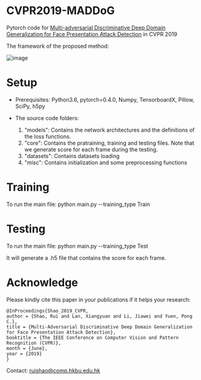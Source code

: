 # CVPR2019-MADDoG
Pytorch code for <a href=http://openaccess.thecvf.com/content_CVPR_2019/papers/Shao_Multi-Adversarial_Discriminative_Deep_Domain_Generalization_for_Face_Presentation_Attack_Detection_CVPR_2019_paper.pdf> Multi-adversarial Discriminative Deep Domain Generalization for Face Presentation Attack Detection</a> in CVPR 2019 

The framework of the proposed method:

![image](https://github.com/jimmykobe/CVPR2019-MADDoG/blob/master/models/cvpr2019.png "image")

# Setup

* Prerequisites: Python3.6, pytorch=0.4.0, Numpy, TensorboardX, Pillow, SciPy, h5py

* The source code folders:

  1. "models": Contains the network architectures and the definitions of the loss functions.
  2. "core": Contains the pratraining, training and testing files. Note that we generate score for each frame during the testing.
  3. "datasets": Contains datasets loading
  4. "misc": Contains initialization and some preprocessing functions
  
# Training

To run the main file: python main.py --training_type Train

# Testing

To run the main file: python main.py --training_type Test

It will generate a .h5 file that contains the score for each frame.

# Acknowledge
Please kindly cite this paper in your publications if it helps your research:
```
@InProceedings{Shao_2019_CVPR,
author = {Shao, Rui and Lan, Xiangyuan and Li, Jiawei and Yuen, Pong C.},
title = {Multi-Adversarial Discriminative Deep Domain Generalization for Face Presentation Attack Detection},
booktitle = {The IEEE Conference on Computer Vision and Pattern Recognition (CVPR)},
month = {June},
year = {2019}
}
```

Contact: ruishao@comp.hkbu.edu.hk

